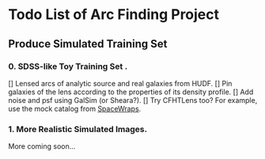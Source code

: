 # Todo List of Arc Finding Project

## Produce Simulated Training Set
### 0. SDSS-like Toy Training Set .
[] Lensed arcs of analytic source and real galaxies from HUDF.
[] Pin galaxies of the lens according to the properties of its density profile.
[] Add noise and psf using GalSim (or Sheara?).
[] Try CFHTLens too? For example, use the mock catalog from [SpaceWraps](http://spacewarps.org).

### 1. More Realistic Simulated Images.
More coming soon...
